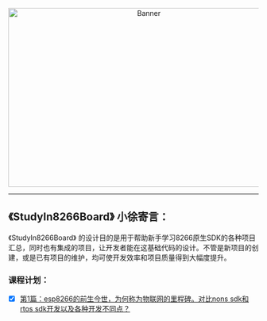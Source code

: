 <p align="center">
  <img src="http://h5xuhong.oss-cn-hongkong.aliyuncs.com/8266%E5%9B%BE%E7%89%87/8266popuuo.png" width="550px" height="360px" alt="Banner" />
</p>
 
 
***************************************************
## 《StudyIn8266Board》 小徐寄言：
 
《StudyIn8266Board》 的设计目的是用于帮助新手学习8266原生SDK的各种项目汇总，同时也有集成的项目，让开发者能在这基础代码的设计。不管是新项目的创建，或是已有项目的维护，均可使开发效率和项目质量得到大幅度提升。


### 课程计划：

- [x] [第1篇：esp8266的前生今世，为何称为物联网的里程碑。对比nons sdk和rtos sdk开发以及各种开发不同点？][1]

 


  [1]: http//www.baidu.com